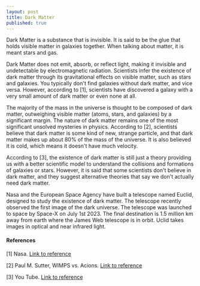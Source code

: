 ```yaml
---
layout: post
title: Dark Matter
published: true
---
```


Dark Matter is a substance that is invisible. It is said to be the glue that holds visible matter in galaxies together. When talking about matter, it is meant stars and gas. 

Dark Matter does not emit, absorb, or reflect light, making it invisible and undetectable by electromagnetic radiation. Scientists infer the existence of dark matter through its gravitational effects on visible matter, such as stars and galaxies. You typically don't find galaxies without dark matter, and vice versa. However, according to [1], scientists have discovered a galaxy with a very small amount of dark matter or even none at all.

The majority of the mass in the universe is thought to be composed of dark matter, outweighing visible matter (atoms, stars, and galaxies) by a significant margin. The nature of dark matter remains one of the most significant unsolved mysteries in physics. According to [2], scientists believe that dark matter is some kind of new, strange particle, and that dark matter makes up about 80% of the mass of the universe. It is also believed it is cold, which means it doesn't have much velocity.

According to [3], the existence of dark matter is still just a theory providing us with a better scientific model to understand the collisions and formations of galaxies or stars. However, it is said that some scientists don't believe in dark matter, and they suggest alternative theories that say we don't actually need dark matter.

Nasa and the European Space Agency have built a telescope named Euclid, designed to study the existence of dark matter. The telescope recently observed the first image of the dark universe. The telescope was launched to space by Space-X on July 1st 2023. The final destination is 1.5 million km away from earth where the James Web telescope is in orbit. Uclid takes images in optical and near infrared light. 

<!--It is usually talked about if dark matter really exist or if we need to rethink our current understanding of gravity. -->
#### References
[1] Nasa. [Link to reference](https://science.nasa.gov/astrophysics/focus-areas/what-is-dark-energy/)

[2] Paul M. Sutter, WIMPS vs. Acions. [Link to reference](https://www.universetoday.com/151836/wimps-vs-axions-what-is-dark-matter/)

[3] You Tube. [Link to reference](https://www.youtube.com/watch?v=rw9XbNG546U)
